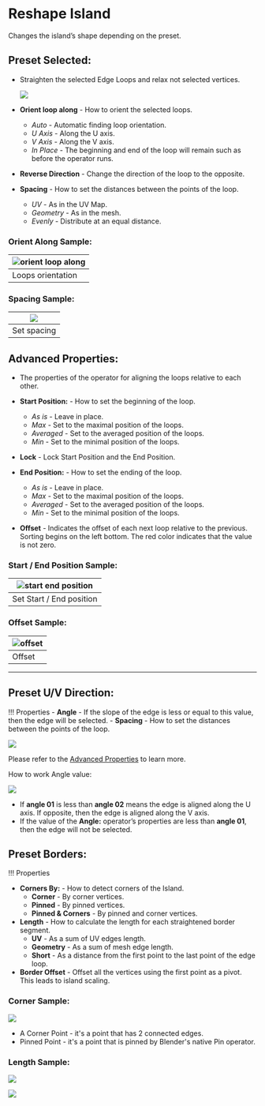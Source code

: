 # Reshape Island

Changes the island’s shape depending on the preset.

## Preset Selected:

- Straighten the selected Edge Loops and relax not selected vertices.
  
  ![](../img/screen/transform/reshape_preset_selected.png)


- **Orient loop along** - How to orient the selected loops.
    - *Auto* - Automatic finding loop orientation.
    - *U Axis* - Along the U axis.
    - *V Axis* - Along the V axis.
    - *In Place* - The beginning and end of the loop will remain such as before the operator runs.
- **Reverse Direction** - Change the direction of the loop to the opposite.
- **Spacing** - How to set the distances between the points of the loop.
    - *UV* - As in the UV Map.
    - *Geometry* - As in the mesh.
    - *Evenly* - Distribute at an equal distance.

### Orient Along Sample:

|![orient loop along](../img/gifs/reshape_island/orient_along_sample.gif)|
|---|
|Loops orientation|

### Spacing Sample:

|![](../img/gifs/reshape_island/spacing_sample.gif)|
|---|
|Set spacing|


## Advanced Properties:

 - The properties of the operator for aligning the loops relative to each other.

- **Start Position:** - How to set the beginning of the loop.
    - *As is* - Leave in place.
    - *Max* - Set to the maximal position of the loops.
    - *Averaged* - Set to the averaged position of the loops.
    - *Min* - Set to the minimal position of the loops.
- **Lock** - Lock Start Position and the End Position.
- **End Position:** - How to set the ending of the loop.
    - *As is* - Leave in place.
    - *Max* - Set to the maximal position of the loops.
    - *Averaged* - Set to the averaged position of the loops.
    - *Min* - Set to the minimal position of the loops.
- **Offset** - Indicates the offset of each next loop relative to the previous. Sorting begins on the left bottom. The red color indicates that the value is not zero.

### Start / End Position Sample:

|![start end position](../img/gifs/reshape_island/start_positions_sample.gif)|
|---|
|Set Start / End position|

### Offset Sample:

|![offset](../img/gifs/reshape_island/offset_sample.gif)|
|---|
|Offset|
---
## Preset U/V Direction:

!!! Properties
    - **Angle** - If the slope of the edge is less or equal to this value, then the edge will be selected.
    - **Spacing** - How to set the distances between the points of the loop.

  ![](../img/gifs/reshape_island/preset_u_v_dir_sample.gif)

 Please refer to the [Advanced Properties](#advanced-properties) to learn more.
 
 How to work Angle value:

 ![](../img/screen/transform/sample_angle.png)

  - If **angle 01** is less than **angle 02** means the edge is aligned along the U axis. If opposite, then the edge is aligned along the V axis.
  - If the value ​​of the **Angle:** operator’s properties are less than **angle 01**, then the edge will not be selected.

## Preset Borders:

!!! Properties
  - **Corners By:** - How to detect corners of the Island.
      - **Corner** - By corner vertices.
      - **Pinned** - By pinned vertices.
      - **Pinned & Corners** - By pinned and corner vertices.
  - **Length** - How to calculate the length for each straightened border segment.
      - **UV** - As a sum of UV edges length.
      - **Geometry** - As a sum of mesh edge length.
      - **Short** - As a distance from the first point to the last point of the edge loop.
  - **Border Offset** - Offset all the vertices using the first point as a pivot. This leads to island scaling.
  
### Corner Sample:

  ![](../img/screen/transform/corner_pinned_sample.png)

  - A Corner Point - it's a point that has 2 connected edges.
  - Pinned Point - it's a point that is pinned by Blender's native Pin operator.

### Length Sample:

  ![](../img/screen/transform/preset_border_length_prop.png)

  ![](../img/gifs/reshape_island/preset_borders_length_sample.gif)